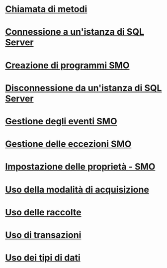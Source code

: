 # [Chiamata di metodi](calling-methods.md)
# [Connessione a un'istanza di SQL Server](connecting-to-an-instance-of-sql-server.md)
# [Creazione di programmi SMO](creating-smo-programs.md)
# [Disconnessione da un'istanza di SQL Server](disconnecting-from-an-instance-of-sql-server.md)
# [Gestione degli eventi SMO](handling-smo-events.md)
# [Gestione delle eccezioni SMO](handling-smo-exceptions.md)
# [Impostazione delle proprietà - SMO](setting-properties-smo.md)
# [Uso della modalità di acquisizione](using-capture-mode.md)
# [Uso delle raccolte](using-collections.md)
# [Uso di transazioni](using-transactions.md)
# [Uso dei tipi di dati](working-with-data-types.md)
